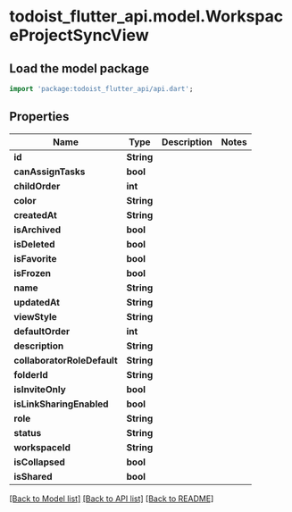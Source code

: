 # todoist_flutter_api.model.WorkspaceProjectSyncView

## Load the model package
```dart
import 'package:todoist_flutter_api/api.dart';
```

## Properties
Name | Type | Description | Notes
------------ | ------------- | ------------- | -------------
**id** | **String** |  | 
**canAssignTasks** | **bool** |  | 
**childOrder** | **int** |  | 
**color** | **String** |  | 
**createdAt** | **String** |  | 
**isArchived** | **bool** |  | 
**isDeleted** | **bool** |  | 
**isFavorite** | **bool** |  | 
**isFrozen** | **bool** |  | 
**name** | **String** |  | 
**updatedAt** | **String** |  | 
**viewStyle** | **String** |  | 
**defaultOrder** | **int** |  | 
**description** | **String** |  | 
**collaboratorRoleDefault** | **String** |  | 
**folderId** | **String** |  | 
**isInviteOnly** | **bool** |  | 
**isLinkSharingEnabled** | **bool** |  | 
**role** | **String** |  | 
**status** | **String** |  | 
**workspaceId** | **String** |  | 
**isCollapsed** | **bool** |  | 
**isShared** | **bool** |  | 

[[Back to Model list]](../README.md#documentation-for-models) [[Back to API list]](../README.md#documentation-for-api-endpoints) [[Back to README]](../README.md)


